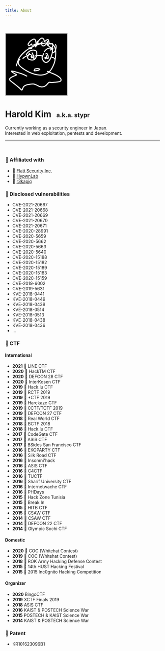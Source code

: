 ```yaml
---
title: About
---
```


<br>
<br>
<img src=../assets/profile/stypr.png width=200 style="border-radius: 0.1em; border: 2px solid #ccc;">

# Harold Kim <small style="font-size:70%; margin-left: 10px;">a.k.a. stypr</small>

Currently working as a security engineer in Japan.<br>
Interested in web exploitation, pentests and development.

---

<br>

### &#128064; Affiliated with

* &#128188; [Flatt Security Inc.](https://flatt.tech)
* &#128300; [HypwnLab](https://hypwnlab.com)
* &#128681; [r3kapig](https://r3kapig.com)

### &#128030; Disclosed vulnerabilities

* CVE-2021-20667
* CVE-2021-20668
* CVE-2021-20669
* CVE-2021-20670
* CVE-2021-20671
* CVE-2020-28991
* CVE-2020-5659
* CVE-2020-5662
* CVE-2020-5663
* CVE-2020-5640
* CVE-2020-15188
* CVE-2020-15182
* CVE-2020-15189
* CVE-2020-15183
* CVE-2020-15159
* CVE-2019-6002
* CVE-2019-5631
* KVE-2018-0441
* KVE-2018-0449
* KVE-2018-0439
* KVE-2018-0514
* KVE-2018-0513
* KVE-2018-0438
* KVE-2018-0436
* ...

### &#128681; CTF

#### International

* <b>2021</b> &#129352; LINE CTF
* <b>2020</b> &#129353; HackTM CTF
* <b>2020</b> &#127941; DEFCON 28 CTF
* <b>2020</b> &#129351; InterKosen CTF
* <b>2019</b> &#129351; Hack&#46;lu CTF
* <b>2019</b> &#129351; RCTF 2019
* <b>2019</b> &#129351; *CTF 2019
* <b>2019</b> &#129351; Harekaze CTF
* <b>2019</b> &#129351; 0CTF/TCTF 2019
* <b>2019</b> &#127941; DEFCON 27 CTF
* <b>2018</b> &#127941; Real World CTF
* <b>2018</b> &#129351; BCTF 2018
* <b>2018</b> &#129353; Hack&#46;lu CTF
* <b>2017</b> &#127941; CodeGate CTF
* <b>2017</b> &#129351; ASIS CTF
* <b>2017</b> &#129351; BSides San Francisco CTF
* <b>2016</b> &#129352; EKOPARTY CTF
* <b>2016</b> &#129352; Silk Road CTF
* <b>2016</b> &#129352; Insomni'hack
* <b>2016</b> &#129351; ASIS CTF
* <b>2016</b> &#129351; C4CTF
* <b>2016</b> &#129351; TUCTF
* <b>2016</b> &#129351; Sharif University CTF
* <b>2016</b> &#129352; Internetwache CTF
* <b>2016</b> &#127941; PHDays
* <b>2015</b> &#129351; Hack Zone Tunisia
* <b>2015</b> &#129351; Break In
* <b>2015</b> &#129352; HITB CTF
* <b>2015</b> &#127941; CSAW CTF
* <b>2014</b> &#127941; CSAW CTF
* <b>2014</b> &#127941; DEFCON 22 CTF
* <b>2014</b> &#129352; Olympic Sochi CTF

#### Domestic 

* <b>2020</b> &#129352; COC (Whitehat Contest)
* <b>2019</b> &#129351; COC (Whitehat Contest)
* <b>2018</b> &#129351; ROK Army Hacking Defense Contest
* <b>2015</b> &#129351; 14th HUST Hacking Festival
* <b>2015</b> &#129351; 2015 Inc0gnito Hacking Competition

#### Organizer

* <b>2020</b> BingoCTF
* <b>2019</b> XCTF Finals 2019
* <b>2018</b> ASIS CTF
* <b>2016</b> KAIST & POSTECH Science War
* <b>2015</b> POSTECH & KAIST Science War
* <b>2014</b> KAIST & POSTECH Science War

### &#128240; Patent

* KR101623096B1
